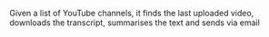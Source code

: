 Given a list of YouTube channels, it finds the last uploaded video, downloads the transcript, summarises the text and sends via email


